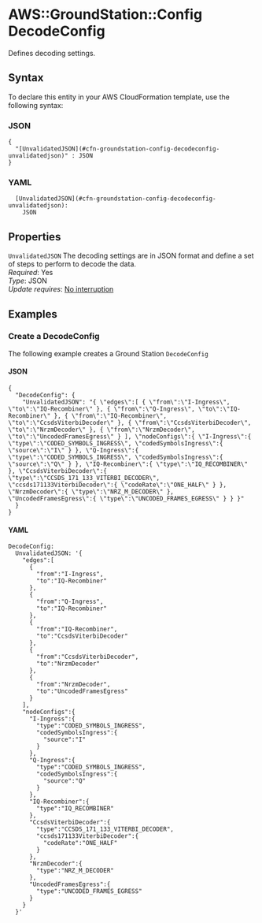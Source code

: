 # AWS::GroundStation::Config DecodeConfig<a name="aws-properties-groundstation-config-decodeconfig"></a>

 Defines decoding settings\. 

## Syntax<a name="aws-properties-groundstation-config-decodeconfig-syntax"></a>

To declare this entity in your AWS CloudFormation template, use the following syntax:

### JSON<a name="aws-properties-groundstation-config-decodeconfig-syntax.json"></a>

```
{
  "[UnvalidatedJSON](#cfn-groundstation-config-decodeconfig-unvalidatedjson)" : JSON
}
```

### YAML<a name="aws-properties-groundstation-config-decodeconfig-syntax.yaml"></a>

```
  [UnvalidatedJSON](#cfn-groundstation-config-decodeconfig-unvalidatedjson): 
    JSON
```

## Properties<a name="aws-properties-groundstation-config-decodeconfig-properties"></a>

`UnvalidatedJSON`  <a name="cfn-groundstation-config-decodeconfig-unvalidatedjson"></a>
 The decoding settings are in JSON format and define a set of steps to perform to decode the data\.   
*Required*: Yes  
*Type*: JSON  
*Update requires*: [No interruption](https://docs.aws.amazon.com/AWSCloudFormation/latest/UserGuide/using-cfn-updating-stacks-update-behaviors.html#update-no-interrupt)

## Examples<a name="aws-properties-groundstation-config-decodeconfig--examples"></a>

### Create a DecodeConfig<a name="aws-properties-groundstation-config-decodeconfig--examples--Create_a_DecodeConfig"></a>

The following example creates a Ground Station `DecodeConfig`

#### JSON<a name="aws-properties-groundstation-config-decodeconfig--examples--Create_a_DecodeConfig--json"></a>

```
{
  "DecodeConfig": {
    "UnvalidatedJSON": "{ \"edges\":[ { \"from\":\"I-Ingress\", \"to\":\"IQ-Recombiner\" }, { \"from\":\"Q-Ingress\", \"to\":\"IQ-Recombiner\" }, { \"from\":\"IQ-Recombiner\", \"to\":\"CcsdsViterbiDecoder\" }, { \"from\":\"CcsdsViterbiDecoder\", \"to\":\"NrzmDecoder\" }, { \"from\":\"NrzmDecoder\", \"to\":\"UncodedFramesEgress\" } ], \"nodeConfigs\":{ \"I-Ingress\":{ \"type\":\"CODED_SYMBOLS_INGRESS\", \"codedSymbolsIngress\":{ \"source\":\"I\" } }, \"Q-Ingress\":{ \"type\":\"CODED_SYMBOLS_INGRESS\", \"codedSymbolsIngress\":{ \"source\":\"Q\" } }, \"IQ-Recombiner\":{ \"type\":\"IQ_RECOMBINER\" }, \"CcsdsViterbiDecoder\":{ \"type\":\"CCSDS_171_133_VITERBI_DECODER\", \"ccsds171133ViterbiDecoder\":{ \"codeRate\":\"ONE_HALF\" } }, \"NrzmDecoder\":{ \"type\":\"NRZ_M_DECODER\" }, \"UncodedFramesEgress\":{ \"type\":\"UNCODED_FRAMES_EGRESS\" } } }"
  }
}
```

#### YAML<a name="aws-properties-groundstation-config-decodeconfig--examples--Create_a_DecodeConfig--yaml"></a>

```
DecodeConfig:
  UnvalidatedJSON: '{
    "edges":[
      {
        "from":"I-Ingress",
        "to":"IQ-Recombiner"
      },
      {
        "from":"Q-Ingress",
        "to":"IQ-Recombiner"
      },
      {
        "from":"IQ-Recombiner",
        "to":"CcsdsViterbiDecoder"
      },
      {
        "from":"CcsdsViterbiDecoder",
        "to":"NrzmDecoder"
      },
      {
        "from":"NrzmDecoder",
        "to":"UncodedFramesEgress"
      }
    ],
    "nodeConfigs":{
      "I-Ingress":{
        "type":"CODED_SYMBOLS_INGRESS",
        "codedSymbolsIngress":{
          "source":"I"
        }
      },
      "Q-Ingress":{
        "type":"CODED_SYMBOLS_INGRESS",
        "codedSymbolsIngress":{
          "source":"Q"
        }
      },
      "IQ-Recombiner":{
        "type":"IQ_RECOMBINER"
      },
      "CcsdsViterbiDecoder":{
        "type":"CCSDS_171_133_VITERBI_DECODER",
        "ccsds171133ViterbiDecoder":{
          "codeRate":"ONE_HALF"
        }
      },
      "NrzmDecoder":{
        "type":"NRZ_M_DECODER"
      },
      "UncodedFramesEgress":{
        "type":"UNCODED_FRAMES_EGRESS"
      }
    }
  }'
```